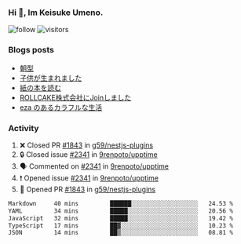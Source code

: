 ### Hi 👋, Im Keisuke Umeno.

<!--
**9renpoto/9renpoto** is a ✨ _special_ ✨ repository because its `README.md` (this file) appears on your GitHub profile.

Here are some ideas to get you started:

- 🔭 I’m currently working on ...
- 🌱 I’m currently learning ...
- 👯 I’m looking to collaborate on ...
- 🤔 I’m looking for help with ...
- 💬 Ask me about ...
- 📫 How to reach me: ...
- 😄 Pronouns: ...
- ⚡ Fun fact: ...
-->

![follow](https://img.shields.io/github/followers/9renpoto?label=Follow&style=social)
![visitors](https://komarev.com/ghpvc/?username=9renpoto&label=Profile%20views&color=0e75b6&style=flat)

### Blogs posts

<!-- BLOG-POST-LIST:START -->
- [朝型](https://9renpoto.win/entry/2024/05/29/im-an-early)
- [子供が生まれました](https://9renpoto.win/entry/2024/04/18/hello-world)
- [紙の本を読む](https://9renpoto.win/entry/2024/02/25/reading-papar-book)
- [ROLLCAKE株式会社にJoinしました](https://9renpoto.win/entry/2024/02/11/join)
- [eza のあるカラフルな生活](https://9renpoto.win/entry/2024/02/01/eza)
<!-- BLOG-POST-LIST:END -->

### Activity

<!--START_SECTION:activity-->
1. ❌ Closed PR [#1843](https://github.com/g59/nestjs-plugins/pull/1843) in [g59/nestjs-plugins](https://github.com/g59/nestjs-plugins)
2. 🔒 Closed issue [#2341](https://github.com/9renpoto/upptime/issues/2341) in [9renpoto/upptime](https://github.com/9renpoto/upptime)
3. 🗣 Commented on [#2341](https://github.com/9renpoto/upptime/issues/2341#issuecomment-2138556096) in [9renpoto/upptime](https://github.com/9renpoto/upptime)
4. ❗ Opened issue [#2341](https://github.com/9renpoto/upptime/issues/2341) in [9renpoto/upptime](https://github.com/9renpoto/upptime)
5. 💪 Opened PR [#1843](https://github.com/g59/nestjs-plugins/pull/1843) in [g59/nestjs-plugins](https://github.com/g59/nestjs-plugins)
<!--END_SECTION:activity-->

<!--START_SECTION:waka-->

```txt
Markdown     40 mins         ██████░░░░░░░░░░░░░░░░░░░   24.53 %
YAML         34 mins         █████░░░░░░░░░░░░░░░░░░░░   20.56 %
JavaScript   32 mins         █████░░░░░░░░░░░░░░░░░░░░   19.42 %
TypeScript   17 mins         ██▓░░░░░░░░░░░░░░░░░░░░░░   10.23 %
JSON         14 mins         ██▒░░░░░░░░░░░░░░░░░░░░░░   08.81 %
```

<!--END_SECTION:waka-->
